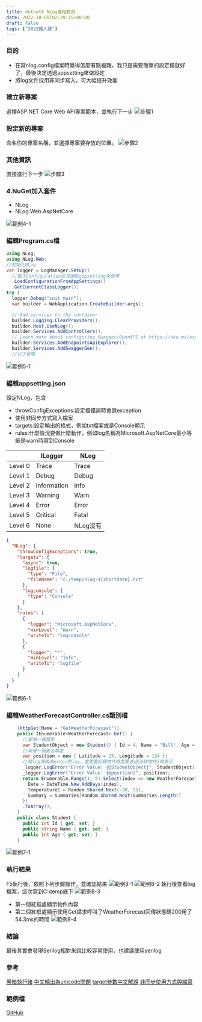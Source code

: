 ```yaml
---
title: dotnet6 NLog進階範例
date: 2022-10-08T02:39:15+08:00
draft: false
tags: ["2022鐵人賽"]
---
```

### 目的
+ 在寫nlog.config檔案時覺得怎麼有點複雜，我只是需要簡單的設定檔就好了，最後決定透過appsetting來做設定
+ 將log文件採用非同步寫入，可大幅提升效能

### 建立新專案
選擇ASP.NET Core Web API專案範本，並執行下一步
![步驟1](https://user-images.githubusercontent.com/19286751/143255617-9964a993-becd-414b-aba2-632e99dd985d.png)
### 設定新的專案
命名你的專案名稱，並選擇專案要存放的位置。
![步驟2](https://user-images.githubusercontent.com/19286751/194093796-6556bde2-e061-4e23-8e1c-9f6313c44dbb.png)
### 其他資訊
直接進行下一步
![步驟3](https://user-images.githubusercontent.com/19286751/148767425-ef0c8469-3d95-4f86-87ca-1c47c5cd0791.png)
### 4.NuGet加入套件
+ NLog
+ NLog.Web.AspNetCore

![範例4-1](https://user-images.githubusercontent.com/19286751/194094083-38142c61-25c5-4a6b-9634-23bb8f8f0993.png)
### 編輯Program.cs檔

```C#
using NLog;
using NLog.Web;
//初始化NLog
var logger = LogManager.Setup()
  //載入Configuration並且讀取appsetting來使用
  .LoadConfigurationFromAppSettings()
  .GetCurrentClassLogger();
try {
  logger.Debug("init main");
  var builder = WebApplication.CreateBuilder(args);

  // Add services to the container.
  builder.Logging.ClearProviders();
  builder.Host.UseNLog();
  builder.Services.AddControllers();
  // Learn more about configuring Swagger/OpenAPI at https://aka.ms/aspnetcore/swashbuckle
  builder.Services.AddEndpointsApiExplorer();
  builder.Services.AddSwaggerGen();
  //以下省略
```
![範例5-1](https://user-images.githubusercontent.com/19286751/194096153-4bbb2f1a-77c1-4ca3-b0f3-e4e306547ca1.png)
### 編輯appsetting.json
設定NLog，包含
+ throwConfigExceptions:設定檔錯誤時會跳exception
+ 使用非同步方式寫入檔案
+ targets:設定輸出的格式，例如txt檔案或是Console顯示
+ rules:什麼情況要做什麼動作，例如log名稱為Microsoft.AspNetCore最小等級是warn時寫到Console

| |ILogger|NLog|
|-|-|-|
|Level 0| Trace|Trace|
|Level 1| Debug|Debug|
|Level 2| Information|Info|
|Level 3| Warning|Warn|
|Level 4| Error|Error|
|Level 5| Critical|Fatal|
|Level 6| None| NLog沒有|

```json
{
  "NLog": {
    "throwConfigExceptions": true,
    "targets": {
      "async": true,
      "logfile": {
        "type": "File",
        "fileName": "c:/temp/nlog-${shortdate}.txt"
      },
      "logconsole": {
        "type": "Console"
      }
    },
    "rules": [
      {
        "logger": "Microsoft.AspNetCore",
        "minLevel": "Warn",
        "writeTo": "logconsole"
      },
      {
        "logger": "*",
        "minLevel": "Info",
        "writeTo": "logfile"
      }
    ]
  }
}
```
![範例6-1](https://user-images.githubusercontent.com/19286751/194105847-3d9f6f9b-17ef-4f0b-b62b-dc1fc0aa9bb5.png)
### 編輯WeatherForecastController.cs類別檔
```C#
    [HttpGet(Name = "GetWeatherForecast")]
    public IEnumerable<WeatherForecast> Get() {
      //新增一個類型
      var StudentObject = new Student() { Id = 4, Name = "Bill", Age = 20 };
      //新增一個匿名類型
      var position = new { Latitude = 25, Longitude = 134 };
      //寫log等級為error的log，當需要紀錄物件時需要透過{@該物件}來表示
      _logger.LogError("Error Value: {@StudentObject}", StudentObject);
      _logger.LogError("Error Value: {@position}", position);
      return Enumerable.Range(1, 5).Select(index => new WeatherForecast {
        Date = DateTime.Now.AddDays(index),
        TemperatureC = Random.Shared.Next(-20, 55),
        Summary = Summaries[Random.Shared.Next(Summaries.Length)]
      })
      .ToArray();
    }
    public class Student {
      public int Id { get; set; }
      public string Name { get; set; }
      public int Age { get; set; }
    }
```
![範例7-1](https://user-images.githubusercontent.com/19286751/193857997-53a93aa7-ce6d-49da-b76b-c583ecb24772.png)
### 執行結果
F5執行後，依照下列步驟操作，並確認結果
![範例8-1](https://user-images.githubusercontent.com/19286751/194106724-ad00b505-a21a-428c-9c69-992569d5af76.png)
![範例8-2](https://user-images.githubusercontent.com/19286751/194106895-19e08b46-04dc-47f8-a52b-871fceeabddd.png)
執行後查看log檔案，這次寫到C:\temp底下
![範例8-3](https://user-images.githubusercontent.com/19286751/194107246-342e213e-dbc3-4fca-8eb1-d6067907ef88.png)
+ 第一個紅框處顯示物件內容
+ 第二個紅框處顯示使用Get請求呼叫了WeatherForecast回傳狀態碼200用了54.3ms的時間
![範例8-4](https://user-images.githubusercontent.com/19286751/194107583-5e9a9d48-ee96-4b69-9b4f-a23abe82aeca.png)
### 結論
最後其實會發現Serilog相對來說比較容易使用，也建議使用serilog
### 參考
[黑暗執行緒](https://blog.darkthread.net/blog/high-capacity-dotnet-logging-survey/)
[中文輸出為unicode問題](https://www.codeprj.com/zh/blog/a1a69f1.html)
[target參數中文解說](https://www.codeprj.com/zh/blog/e597ce1.html)
[非同步使用方式與縮寫](https://github.com/nlog/NLog/wiki/AsyncWrapper-target)
### 範例檔
[GitHub](https://github.com/CI-YU/2022-ITHelp/tree/main/NLogExample_Advanced)